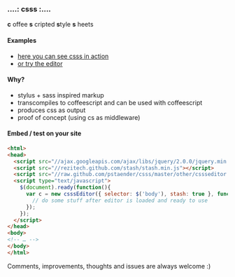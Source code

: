 ### .…: csss :….
**c** offee **s** cripted **s**tyle **s** heets

#### Examples

* [here you can see csss in action](http://pstaender.github.io/csss/)
* [or try the editor](http://pstaender.github.io/csss/editor.html)

#### Why?

* stylus + sass inspired markup
* transcompiles to coffeescript and can be used with coffeescript
* produces css as output
* proof of concept (using cs as middleware)

#### Embed / test on your site

```html
<html>
<head>
  <script src="//ajax.googleapis.com/ajax/libs/jquery/2.0.0/jquery.min.js"></script>
  <script src="//rezitech.github.com/stash/stash.min.js"></script>
  <script src="//raw.github.com/pstaender/csss/master/other/cssseditor.js"></script>
  <script type="text/javascript">
    $(document).ready(function(){
      var c = new csssEditor({ selector: $('body'), stash: true }, function(){
        // do some stuff after editor is loaded and ready to use
      });
    });
  </script>
</head>
<body>
<!-- … -->
</body>
</html>

```

Comments, improvements, thoughts and issues are always welcome :)


